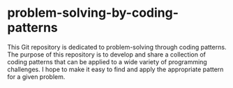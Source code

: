 # problem-solving-by-coding-patterns

This Git repository is dedicated to problem-solving through coding patterns. The purpose of this repository is to develop and share a collection of coding patterns that can be applied to a wide variety of programming challenges. I hope to make it easy to find and apply the appropriate pattern for a given problem.